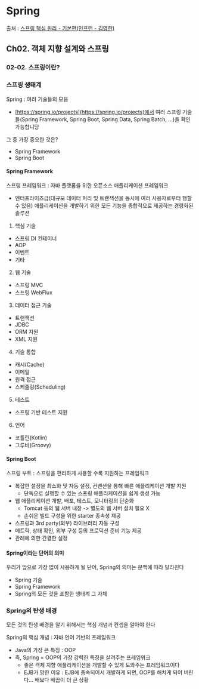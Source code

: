 # Spring

출처 : [스프링 핵심 원리 - 기본편(인프런 - 김영한)](https://www.inflearn.com/course/%EC%8A%A4%ED%94%84%EB%A7%81-%ED%95%B5%EC%8B%AC-%EC%9B%90%EB%A6%AC-%EA%B8%B0%EB%B3%B8%ED%8E%B8/dashboard)

## Ch02. 객체 지향 설계와 스프링

### 02-02. 스프링이란?

### 스프링 생태계

Spring : 여러 기술들의 모음

- [https://spring.io/projects](https://spring.io/projects)에서 여러 스프링 기술들(Spring Framework, Spring Boot, Spring Data, Spring Batch, ...)을 확인 가능합니당

그 중 가장 중요한 것은?

- Spring Framework
- Spring Boot

#### Spring Framework

스프링 프레임워크 : 자바 플랫폼을 위한 오픈소스 애플리케이션 프레임워크

- 엔터프라이즈급(대규모 데이터 처리 및 트랜잭션을 동시에 여러 사용자로부터 행할 수 있음) 애플리케이션을 개발하기 위한 모든 기능을 종합적으로 제공하는 경량화된 솔루션

1. 핵심 기술

- 스프링 DI 컨테이너
- AOP
- 이벤트
- 기타

2. 웹 기술

- 스프링 MVC
- 스프링 WebFlux

3. 데이터 접근 기술

- 트랜잭션
- JDBC
- ORM 지원
- XML 지원

4. 기술 통합

- 캐시(Cache)
- 이메일
- 원격 접근
- 스케줄링(Scheduling)

5. 테스트

- 스프링 기반 테스트 지원

6. 언어

- 코틀린(Kotlin)
- 그루비(Groovy)

#### Spring Boot

스프링 부트 : 스프링을 편리하게 사용할 수록 지원하는 프레임워크

- 복잡한 설정을 최소화 및 자동 설정, 컨벤션을 통해 빠른 애플리케이션 개발 지원
  - 단독으로 실행할 수 있는 스프링 애플리케이션을 쉽게 생성 가능
- 웹 애플리케이션 개발, 배포, 테스트, 모니터링의 단순화
  - Tomcat 등의 웹 서버 내장 -> 별도의 웹 서버 설치 필요 X
  - 손쉬운 빌드 구성을 위한 starter 종속성 제공
- 스프링과 3rd party(외부) 라이브러리 자동 구성
- 메트릭, 상태 확인, 외부 구성 등의 프로덕션 준비 기능 제공
- 관례에 의한 간결한 설정

#### Spring이라는 단어의 의미

우리가 앞으로 가장 많이 사용하게 될 단어, Spring의 의미는 문맥에 따라 달라진다

- Spring 기술
- Spring Framework
- Spring의 모든 것을 포함한 생태계 그 자체

### Spring의 탄생 배경

모든 것의 탄생 배경을 알기 위해서는 핵심 개념과 컨셉을 알아야 한다

Spring의 핵심 개념 : 자바 언어 기반의 프레임워크

- Java의 가장 큰 특징 : OOP
- 즉, Spring = OOP의 가장 강력한 특징을 살려주는 프레임워크
  - 좋은 객체 지향 애플리케이션을 개발할 수 있게 도와주는 프레임워크이다
  - EJB가 망한 이유 : EJB에 종속되어서 개발하게 되면, OOP를 해치게 되어 버린다... 배보다 배꼽이 더 큰 상황
